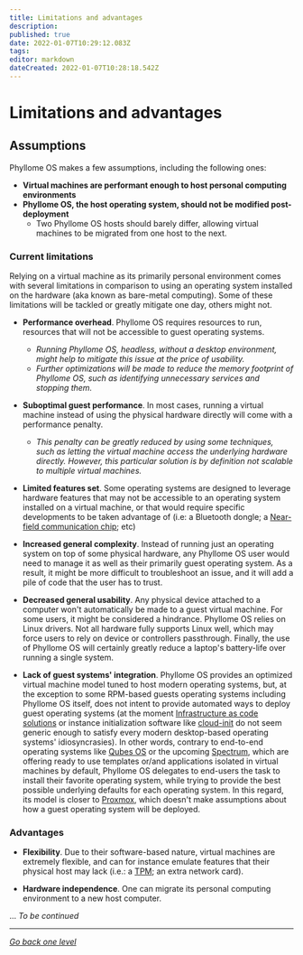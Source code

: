 ```yaml
---
title: Limitations and advantages
description: 
published: true
date: 2022-01-07T10:29:12.083Z
tags: 
editor: markdown
dateCreated: 2022-01-07T10:28:18.542Z
---
```


# Limitations and advantages

## Assumptions

Phyllome OS makes a few assumptions, including the following ones: 

* **Virtual machines are performant enough to host personal computing environments**
* **Phyllome OS, the host operating system, should not be modified post-deployment**
	* Two Phyllome OS hosts should barely differ, allowing virtual machines to be migrated from one host to the next.

### Current limitations

Relying on a virtual machine as its primarily personal environment comes with several limitations in comparison to using an operating system installed on the hardware (aka known as bare-metal computing). Some of these limitations will be tackled or greatly mitigate one day, others might not.

* **Performance overhead**. Phyllome OS requires resources to run, resources that will not be accessible to guest operating systems.
	* *Running Phyllome OS, headless, without a desktop environment, might help to mitigate this issue at the price of usability.*
  * *Further optimizations will be made to reduce the memory footprint of Phyllome OS, such as identifying unnecessary services and stopping them.*

* **Suboptimal guest performance**. In most cases, running a virtual machine instead of using the physical hardware directly will come with a performance penalty.
	* *This penalty can be greatly reduced by using some techniques, such as letting the virtual machine access the underlying hardware directly. However, this particular solution is by definition not scalable to multiple virtual machines.*

* **Limited features set**. Some operating systems are designed to leverage hardware features that may not be accessible to an operating system installed on a virtual machine, or that would require specific developments to be taken advantage of (i.e: a Bluetooth dongle; a [Near-field communication chip](https://en.wikipedia.org/wiki/Near-field_communication); etc)

* **Increased general complexity**. Instead of running just an operating system on top of some physical hardware, any Phyllome OS user would need to manage it as well as their primarily guest operating system. As a result, it might be more difficult to troubleshoot an issue, and it will add a pile of code that the user has to trust.

* **Decreased general usability**. Any physical device attached to a computer won't automatically be made to a guest virtual machine. For some users, it might be considered a hindrance. Phyllome OS relies on Linux drivers. Not all hardware fully supports Linux well, which may force users to rely on device or controllers passthrough. Finally, the use of Phyllome OS will certainly greatly reduce a laptop's battery-life over running a single system. 

* **Lack of guest systems' integration**. Phyllome OS provides an optimized virtual machine model tuned to host modern operating systems, but, at the exception to some RPM-based guests operating systems including Phyllome OS itself, does not intent to provide automated ways to deploy guest operating systems (at the moment [Infrastructure as code solutions](https://en.wikipedia.org/wiki/Infrastructure_as_code) or instance initialization software like [cloud-init](https://github.com/canonical/cloud-init) do not seem generic enough to satisfy every modern desktop-based operating systems' idiosyncrasies). In other words, contrary to end-to-end operating systems like [Qubes OS](https://www.qubes-os.org/) or the upcoming [Spectrum](https://spectrum-os.org/), which are offering ready to use templates or/and applications isolated in virtual machines by default, Phyllome OS delegates to end-users the task to install their favorite operating system, while trying to provide the best possible underlying defaults for each operating system. In this regard, its model is closer to [Proxmox](https://www.proxmox.com/en/), which doesn't make assumptions about how a guest operating system will be deployed.

### Advantages

* **Flexibility**. Due to their software-based nature, virtual machines are extremely flexible, and can for instance emulate features that their physical host may lack (i.e.: a [TPM](https://en.wikipedia.org/wiki/Trusted_Platform_Module); an extra network card). 

* **Hardware independence**. One can migrate its personal computing environment to a new host computer. 

... *To be continued*

---

*[Go back one level](/phyllomeos/)*